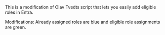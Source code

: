 This is a modification of Olav Tvedts script that lets you easily add eligible roles in Entra.

Modifications:
Already assigned roles are blue and eligible role assignments are green.
